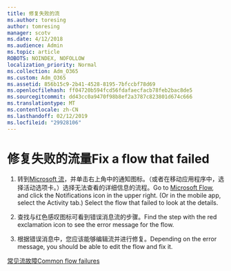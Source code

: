 ```yaml
---
title: 修复失败的流
ms.author: toresing
author: tomresing
manager: scotv
ms.date: 4/12/2018
ms.audience: Admin
ms.topic: article
ROBOTS: NOINDEX, NOFOLLOW
localization_priority: Normal
ms.collection: Adm_O365
ms.custom: Adm_O365
ms.assetid: 856b15c9-2b41-4528-8195-7bfccbf78d69
ms.openlocfilehash: ff04720b594fcd56fdafaecfacb78feb2bac8de5
ms.sourcegitcommit: dd43cc0a9470f98b8ef2a3787c823801d674c666
ms.translationtype: MT
ms.contentlocale: zh-CN
ms.lasthandoff: 02/12/2019
ms.locfileid: "29928106"
---
```

# <a name="fix-a-flow-that-failed"></a><span data-ttu-id="38b4a-102">修复失败的流量</span><span class="sxs-lookup"><span data-stu-id="38b4a-102">Fix a flow that failed</span></span>

1. <span data-ttu-id="38b4a-p101">转到[Microsoft 流](https://flow.microsoft.com/)，并单击右上角中的通知图标。（或者在移动应用程序中，选择活动选项卡。）选择无法查看的详细信息的流程。</span><span class="sxs-lookup"><span data-stu-id="38b4a-p101">Go to [Microsoft Flow](https://flow.microsoft.com/), and click the Notifications icon in the upper right. (Or in the mobile app, select the Activity tab.) Select the flow that failed to look at the details.</span></span>
    
2. <span data-ttu-id="38b4a-105">查找与红色感叹图标可看到错误消息流的步骤。</span><span class="sxs-lookup"><span data-stu-id="38b4a-105">Find the step with the red exclamation icon to see the error message for the flow.</span></span>
    
3. <span data-ttu-id="38b4a-106">根据错误消息中，您应该能够编辑流并进行修复。</span><span class="sxs-lookup"><span data-stu-id="38b4a-106">Depending on the error message, you should be able to edit the flow and fix it.</span></span> 
    
[<span data-ttu-id="38b4a-107">常见流故障</span><span class="sxs-lookup"><span data-stu-id="38b4a-107">Common flow failures</span></span>](https://go.microsoft.com/fwlink/?linkid=872110)
  

